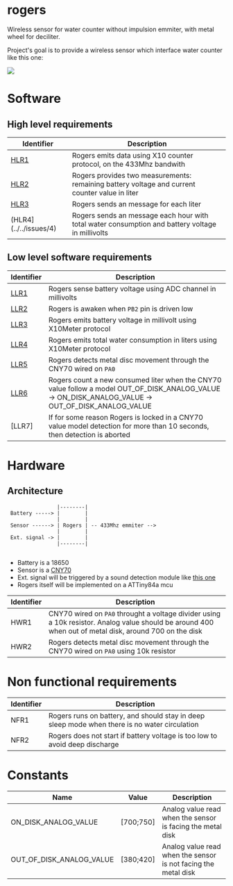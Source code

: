 # rogers

Wireless sensor for water counter without impulsion emmiter, with metal wheel for deciliter.

Project's goal is to provide a wireless sensor which interface water counter like this one:

![](https://www.cazabox.com/6704-thickbox_default/compteur-d-eau-divisionnaire-eau-froide-aquadis-itron.jpg)

# Software

## High level requirements

|Identifier|Description|
|----------|-----------|
| [HLR1](../../issues/1) | Rogers emits data using X10 counter protocol, on the 433Mhz bandwith|
| [HLR2](../../issues/2) | Rogers provides two measurements: remaining battery voltage and current counter value in liter|
| [HLR3](../../issues/3) | Rogers sends an message for each liter|
| (HLR4](../../issues/4) | Rogers sends an message each hour with total water consumption and battery voltage in millivolts|


## Low level software requirements

|Identifier|Description|
|----------|-----------|
| [LLR1](../../issues/5)| Rogers sense battery voltage using ADC channel in millivolts|
| [LLR2](../../issues/6)| Rogers is awaken when `PB2` pin is driven low|
| [LLR3](../../issues/7)| Rogers emits battery voltage in millivolt using X10Meter protocol |
| [LLR4](../../issues/8)| Rogers emits total water consumption in liters using X10Meter protocol|
| [LLR5](../../issues/9)| Rogers detects metal disc movement through the CNY70 wired on `PA0`|
| [LLR6](../../issues/10)| Rogers count a new consumed liter when the CNY70 value follow a model OUT_OF_DISK_ANALOG_VALUE -> ON_DISK_ANALOG_VALUE -> OUT_OF_DISK_ANALOG_VALUE |
| [LLR7]| If for some reason Rogers is locked in a CNY70 value model detection for more than 10 seconds, then detection is aborted |
 
# Hardware

## Architecture

```
                |--------|
 Battery -----> |        |
                |        | 
 Sensor ------> | Rogers | -- 433Mhz emmiter -->
                |        |
 Ext. signal -> |        |
                |--------|
 
 ```
* Battery is a 18650
 * Sensor is a [CNY70](https://docs.rs-online.com/dc23/0900766b80e2fbf3.pdf)
 * Ext. signal will be triggered by a sound detection module like [this one](https://electropeak.com/sound-sensor-ky-037)
 * Rogers itself will be implemented on a ATTiny84a mcu

|Identifier|Description|
|----------|-----------|
|HWR1| CNY70 wired on `PA0` throught a voltage divider using a 10k resistor. Analog value should be around 400 when out of metal disk, around 700 on the disk  |
|HWR2| Rogers detects metal disc movement through the CNY70 wired on `PA0` using 10k resistor |


# Non functional requirements

|Identifier|Description|
|----------|-----------|
| NFR1     | Rogers runs on battery, and should stay in deep sleep mode when there is no water circulation|
| NFR2     | Rogers does not start if battery voltage is too low to avoid deep discharge |


# Constants

|Name      | Value | Description|
|----------|-------|------------|
| ON_DISK_ANALOG_VALUE    | [700;750]      |  Analog value read when the sensor is  facing the metal disk           |
| OUT_OF_DISK_ANALOG_VALUE     | [380;420]      |   Analog value read when the sensor is not facing the metal disk         |
